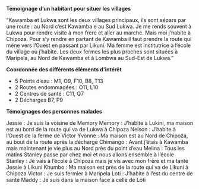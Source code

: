 **Témoignage d’un habitant pour situer les villages**

“Kawamba et Lukwa sont les deux villages principaux, ils sont sépars par une route : au Nord c’est Kawamba e au Sud Lukwa.
Je me rends souvent à Lukwa pour rendre visite à mon frère et aller au marché. Mais moi j’habite à Chipoza. Pour s’y rendre en partant de Kawamba il faut prendre la route qui mène vers l’Ouest en passant par Likuni. 
Ma femme est institutrice à l’école du village où j’habite. 
Les deux fermes les plus proches sont situées à Maripela, au Nord de Kawamba et à Lombwa au Sud-Est de Lukwa.”


**Coordonnée des différents éléments d'intérêt**

- 5 Points d’eau : M1, O9, F10, B8, T13 
-	2 Routes endommagées : O11, L10 
-	2 Centres de santé : C11, Q7 
-	2 Décharges B7, P9 


**Témoignages des personnes malades**
 
Jessie : Je suis la voisine de Memory 
Memory : J’habite à Lukini, ma maison est au bord de la route qui va de Lukwa à Chipoza 
Nelson : J’habite à l’Ouest de la ferme de Victor 
Yvonne : Ma maison est au Nord de Chipoza, au bout de la route après la décharge 
Chimango : Avant j’étais à Kawamba mais maintenant je vie plus au Nord près du point d’eau 
Melina : Tous les matins Stanley passe par chez moi et nous allons ensemble à l’école 
Stanley : Je vais à l’école à Chipoza mais je vis avec mon frère et ma tante Jessie à Likuni 
Khumbo : Ma maison est près de la route qui va de Likuni à Chipoza 
Victor : Je suis fermier à Maripela 
Loti : J’habite à l’est du centre de santé 
Maddy : Je suis dans la maison face à celle de Loti 
